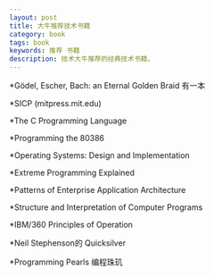 ```yaml
---
layout: post
title: 大牛推荐技术书籍
category: book
tags: book
keywords: 推荐 书籍
description: 技术大牛推荐的经典技术书籍。
---
```

	  
*Gödel, Escher, Bach: an Eternal Golden Braid  有一本

*SICP (mitpress.mit.edu)

*The C Programming Language

*Programming the 80386

*Operating Systems: Design and Implementation

*Extreme Programming Explained

*Patterns of Enterprise Application Architecture

*Structure and Interpretation of Computer Programs

*IBM/360 Principles of Operation

*Neil Stephenson的 Quicksilver

*Programming Pearls  编程珠玑


